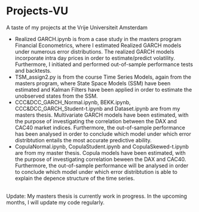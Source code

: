 # Projects-VU
A taste of my projects at the Vrije Universiteit Amsterdam
<br />
- Realized GARCH.ipynb is from a case study in the masters program Financial Econometrics, where I estimated Realized GARCH models under numerous error distributions. The realized GARCH models incorporate intra day prices in order to estimate/predict volatility. Furthermore, I initiated and performed out-of-sample performance tests and backtests.
- TSM_assign2.py is from the course Time Series Models, again from the masters program, where State Space Models (SSM) have been estimated and Kalman Filters have been applied in order to estimate the unobserved states from the SSM.
- CCC&DCC_GARCH_Normal.ipynb, BEKK.ipynb, CCC&DCC_GARCH_Student-t.ipynb and Dataset.ipynb are from my masters thesis. Multivariate GARCH models have been estimated, with the purpose of investigating the correlation between the DAX and CAC40 market indices. Furthermore, the out-of-sample performance has been analysed in order to conclude which model under which error distribtution entails the most accurate predictive ability. 
- CopulaNormal.ipynb, CopulaStudent.ipynb and CopulaSkewed-t.ipynb are from my master thesis. Copula models have been estimated, with the purpose of investigating correlation beween the DAX and CAC40.  Furthermore, the out-of-sample performance will be analysed in order to conclude which model under which error distribtution is able to explain the depence structure of the time series.
<br />
Update: My masters thesis is currently work in progress. In the upcoming months, I will update my code regularly.  
